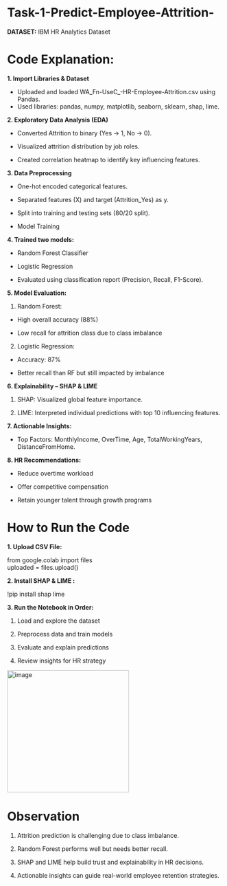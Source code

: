 # Task-1-Predict-Employee-Attrition-

**DATASET:** IBM HR Analytics Dataset

# **Code Explanation:**
**1. Import Libraries & Dataset**
- Uploaded and loaded WA_Fn-UseC_-HR-Employee-Attrition.csv using Pandas.
- Used libraries: pandas, numpy, matplotlib, seaborn, sklearn, shap, lime.

**2. Exploratory Data Analysis (EDA)**
- Converted Attrition to binary (Yes → 1, No → 0).

- Visualized attrition distribution by job roles.

- Created correlation heatmap to identify key influencing features.

**3. Data Preprocessing**
- One-hot encoded categorical features.

- Separated features (X) and target (Attrition_Yes) as y.

- Split into training and testing sets (80/20 split).

- Model Training
  
**4. Trained two models:**
- Random Forest Classifier

- Logistic Regression

- Evaluated using classification report (Precision, Recall, F1-Score).

**5. Model Evaluation:**
1. Random Forest:

- High overall accuracy (88%)

- Low recall for attrition class due to class imbalance

2. Logistic Regression:

- Accuracy: 87%

- Better recall than RF but still impacted by imbalance

**6. Explainability – SHAP & LIME**
1. SHAP: Visualized global feature importance.

2. LIME: Interpreted individual predictions with top 10 influencing features.

**7. Actionable Insights:**
- Top Factors: MonthlyIncome, OverTime, Age, TotalWorkingYears, DistanceFromHome.

**8. HR Recommendations:**

- Reduce overtime workload

- Offer competitive compensation

- Retain younger talent through growth programs

# **How to Run the Code**
**1. Upload CSV File:**

from google.colab import files  
uploaded = files.upload()

**2. Install SHAP & LIME :**

!pip install shap lime

**3. Run the Notebook in Order:**

1. Load and explore the dataset

2. Preprocess data and train models

3. Evaluate and explain predictions

4. Review insights for HR strategy

<img width="284" alt="image" src="https://github.com/user-attachments/assets/99fedeff-7307-4afa-9b6b-4131c2dfb20e" />

# **Observation**
1. Attrition prediction is challenging due to class imbalance.

2. Random Forest performs well but needs better recall.

3. SHAP and LIME help build trust and explainability in HR decisions.

4. Actionable insights can guide real-world employee retention strategies.
